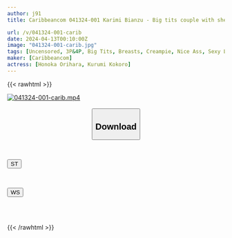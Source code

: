 ```yaml
---
author: j91
title: Caribbeancom 041324-001 Karimi Bianzu - Big tits couple with shellfish in a rental room - Honoka Orihara Kurumi Koi

url: /v/041324-001-carib
date: 2024-04-13T00:10:00Z
image: "041324-001-carib.jpg"
tags: [Uncensored, 3P&4P, Big Tits, Breasts, Creampie, Nice Ass, Sexy Legs, Shaved, Slender]
maker: [Caribbeancom]
actress: [Honoka Orihara, Kurumi Kokoro]
---
```



{{< rawhtml >}}

<div class="video" data-videoid="JK3qeBal3aijWp3">
    <a href="javascript:;">
        <img src="/v/041324-001-carib/041324-001-carib.jpg" width="WIDTH" height="HEIGHT" alt="041324-001-carib.mp4" loading="lazy">
    </a>
</div>

<script type="text/javascript" src="https://j91.asia/asset/on-demand-st.js"></script>

<br>
  <link rel="stylesheet" href="https://j91.asia/asset/bs5.css">
  
  <center>
  <button class="btn btn-primary" type="button" data-bs-toggle="collapse" data-bs-target=".multi-collapse" aria-expanded="false" aria-controls="multiCollapseExample1 multiCollapseExample2"><h2>Download</h2></button></center>
</p>
<div class="row">
  <div class="col">
    <div class="collapse multi-collapse" id="multiCollapseExample1">
      <div class="card card-body">
	      	      <br>
<div class="buttons">  
<p><a href="https://streamtape.to/v/JK3qeBal3aijWp3" target="_blank"><button class="btn-hover color-3"><i class="fa fa-download"></i> ST</button></a></p></div>
    </div>
  </div>
</div>
  <div class="col">
    <div class="collapse multi-collapse" id="multiCollapseExample2">
      <div class="card card-body">
	      <br>
<div class="buttons">
<p><a href="https://wolfstream.tv/atjo204g12bx" target="_blank"><button class="btn-hover color-8"><i class="fa fa-download"></i> WS</button></a></p></div>
<br><br>
      </div>
    </div>
  </div>
</div>

{{< /rawhtml >}}